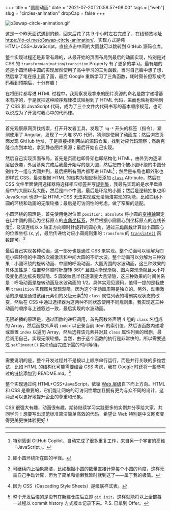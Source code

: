 +++
title = "圆圆动画"
date = "2021-07-20T20:58:57+08:00"
tags = ["web"]
slug = "circles-animation"
dropCap = false
+++

![o3swap-circle-animation.gif](/images/o3swap-circle-animation.gif)

这是一个昨天面试遇到的题，回来后花了共 9 个小时左右完成了，在线预览地址 <https://io-oi.me/o3swap-circle-animation/>，实现方式是纯 HTML+CSS+JavaScript，直接点击中间的大圆就可以跳转到 GitHub 源码仓库。

整个实现过程还是非常有趣的，从最开始的页面布局到最后的动画实现，特别是对 CSS 的 `transform`/`animation`/`transition` Property 有了更多的学习。最有趣的还是小圆环绕中圆的实现居然使用了高中学习的三角函数，当时自己脑中想了想，然后拿了笔在纸上画了画，最后 Google 重新学习了三角函数，耗时颇长但写成代码看到预期后，十分有趣！

在将图片都写进 HTML 过程中，我观察发现拿来的图片资源的命名是数字递增基本有序的，于是就把这种顺序规律模式映射到了 HTML 代码，进而也映射影响到了 CSS 和 JavaScript 代码，成为了三个文件内代码书写的基本顺序规范，也可以说成为了开发时我心中的代码律。

---

首先观察原网页找线索，打开开发者工具，发现了 `ng-*` 开头的标签（指令），猜测使用了 Angular，发现了一大堆 SVG 代码，猜测是使用了动画库；然后浏览页面发现 GitHub 地址，于是直接找到网站的源码仓库，找到对应代码观察；然后克隆仓库到本地，拿到静态图片资源；最后开始自己实现。

然后自己实现页面布局，首先是页面也即骨架也即结构化 HTML，由外到内逐渐层层嵌套，外层基架完成后我最开始写的是大圆，然后把四个被小圆环绕的中圆分别作为一组与大圆并列，最后把所有图片都写进 HTML[^1]；然后是布局也即外形也即样式 CSS，最先根据 HTML 的结构为相应标签添加 [`class`](https://developer.mozilla.org/en-US/docs/Web/HTML/Global_attributes/class) Attribute，然后在 CSS 文件里面使用选择器将选择相应标签并写[规则集](https://developer.mozilla.org/en-US/docs/Learn/Getting_started_with_the_web/CSS_basics#anatomy_of_a_css_ruleset)，我最先实现的是水平垂直居中的大圆以及大图，然后是四个中圆，最后是环绕的小圆；然后是逻辑抽象也即 JavaScript 也即一些 HTML+CSS 无法实现或无法简洁实现的功能，比如四组小圆的环绕和动画的无限轮播；最后是可访问性的考虑，做了窄屏的适配。

小圆环绕的原理是，首先使用绝对位置 `position: absolute` 将小圆的[变换轴](https://developer.mozilla.org/en-US/docs/Web/CSS/transform)固定在以中圆的圆心为坐标原点的[直角坐标系](https://developer.mozilla.org/en-US/docs/Web/CSS/transform-function#cartesian_coordinates)，然后根据小圆圆心到坐标原点的连线长度[^2]，及该连线以 x 轴正方向顺时针旋转的圆心角，通过[三角函数](https://en.wikipedia.org/wiki/Trigonometric_functions)计算出小圆圆心的位置坐标 (x, y)，最后传递给对应小圆规则集的 `transform` 的 [`translate()`](https://developer.mozilla.org/en-US/docs/Web/CSS/transform-function/translate()) 函数即可。[^3]

最后自己实现各种动画，这一部分也是通过 CSS 来实现。整个动画可以理解为四组小圆环绕的中圆依次被激活和中间大圆的不断水波。整个动画可以分解为三种效果：小圆环绕的旋转动画、中圆的呼吸动画，大圆周围的水波动画，这三种效果的具体属性是：位置整体顺时针旋转 360° 且图片渐现渐隐、图片突现渐隐且大小呼吸变化且边框突现渐隐、5 圆波纹且半径逐渐变大且渐隐，这三种效果的时间关系是：呼吸动画是旋转动画及水波动画的 1/2。具体实现见源码，值得一提的是我使用 `transition` 实现图片渐现渐隐，因为这个子动画周期是独立的。另外，动画激活的原理是通过该组元素们的父级元素[^4]的 `class` 属性列表的增删实现状态的改变，然后在 CSS 中通过选择器为这两种不同状态使用不同规则集。我实现这三种动画的顺序与上述叙述一致，最后实现的水波动画。

无限轮播的原理是，通过函数的递归调用，首先函数外声明 4 组的 `class` 名组成的 Array，然后函数外声明 `index` 以记录当前 Item 的索引值，然后该函数内递增或重置 `index` 以遍历 Array，然后选择该元素并对其 `class` 属性列表的增删，最后调用自己，实现无限轮播。当然，由于这个函数的执行是非常快的，所以需要通过 `setTimeout()` 实现动画完成所需的时间等待。

---

需要说明的是，整个开发过程并不是按以上顺序串行运行，而是并行关联的多维尝试，比如 HTML 的结构化可能需要结合 CSS 考虑，我在 Google 时还将一些参考过的链接添加到 README.md。[^5]

整个实现通过纯 HTML+CSS+JavaScript，依循 [Web 层级](https://github.com/reuixiy/io-oi.me/issues/147)自下而上方向。HTML 和 CSS 是重要的，它们能让网站的可访问性增加且拥有更为与众不同的设计，这两点可以更好地提升企业的尊重和形象。

CSS 很强大有趣，动画很有趣，期待继续学习实践更多的实例并分享给大家，共同学习！想要写出规范标准简洁简单高效的代码，希望让 Web 特别是中文网页变得更美更快体验更好！

---

[^1]: 特别感谢 GitHub Copilot，自动完成了很多重复工作，来自另一个宇宙的高维「JavaScript」。
[^2]: 即小圆环绕所在圆的半径。
[^3]: 可继续向上抽象简洁，比如根据小圆的数量直接计算每个小圆的角度，这样无需自己手动计算，但为了简单和偷懒我暂时就到这了——属于我的极简。
[^4]: 因为 CSS（Cascading Style Sheets）是级联样式表。
[^5]: 整个开发后悔的是没有在新建仓库后立即 `git init`，这样就能将以上全部每一过程以 commit history 方式版本记录下来。P.S. 已拿到 Offer。

